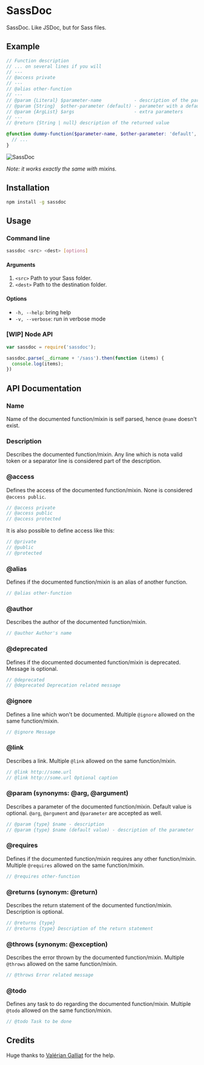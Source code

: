 # SassDoc

SassDoc. Like JSDoc, but for Sass files.

## Example

```scss
// Function description
// ... on several lines if you will
// ---
// @access private
// ---
// @alias other-function
// ---
// @param {Literal} $parameter-name            - description of the parameter
// @param {String}  $other-parameter (default) - parameter with a default value
// @param {ArgList} $args                      - extra parameters
// ---
// @return {String | null} description of the returned value

@function dummy-function($parameter-name, $other-parameter: 'default', $args...) {
  // ...
}
```

![SassDoc](http://i.imgur.com/RCCC44h.png)

*Note: it works exactly the same with mixins.*

## Installation

```sh
npm install -g sassdoc
```

## Usage

### Command line

```sh
sassdoc <src> <dest> [options]
```

#### Arguments

1. `<src>` Path to your Sass folder.
1. `<dest>` Path to the destination folder.

#### Options

* `-h, --help`: bring help
* `-v, --verbose`: run in verbose mode

### [WIP] Node API

```js
var sassdoc = require('sassdoc');

sassdoc.parse(__dirname + '/sass').then(function (items) {
  console.log(items);
})
```

## API Documentation

### Name

Name of the documented function/mixin is self parsed, hence `@name` doesn't exist.

### Description

Describes the documented function/mixin. Any line which is nota valid token or a separator line is considered part of the description.

### @access

Defines the access of the documented function/mixin. None is considered `@access public`.

```scss
// @access private
// @access public
// @access protected
```

It is also possible to define access like this:

```scss
// @private
// @public
// @protected
```

### @alias

Defines if the documented function/mixin is an alias of another function.

```scss
// @alias other-function
```

### @author

Describes the author of the documented function/mixin.

```scss
// @author Author's name
```

### @deprecated

Defines if the documented documented function/mixin is deprecated. Message is optional.

```scss
// @deprecated
// @deprecated Deprecation related message
```

### @ignore

Defines a line which won't be documented. Multiple `@ignore` allowed on the same function/mixin.

```scss
// @ignore Message
```

### @link

Describes a link. Multiple `@link` allowed on the same function/mixin.

```scss
// @link http://some.url
// @link http://some.url Optional caption
```

### @param (synonyms: @arg, @argument)

Describes a parameter of the documented function/mixin. Default value is optional. `@arg`, `@argument` and `@parameter` are accepted as well.

```scss
// @param {type} $name - description
// @param {type} $name (default value) - description of the parameter
```

### @requires

Defines if the documented function/mixin requires any other function/mixin. Multiple `@requires` allowed on the same function/mixin.

```scss
// @requires other-function
```

### @returns (synonym: @return)
Describes the return statement of the documented function/mixin. Description is optional.

```scss
// @returns {type}
// @returns {type} Description of the return statement
```

### @throws (synonym: @exception)

Describes the error thrown by the documented function/mixin. Multiple `@throws` allowed on the same function/mixin.

```scss
// @throws Error related message
```

### @todo

Defines any task to do regarding the documented function/mixin. Multiple `@todo` allowed on the same function/mixin.

```scss
// @todo Task to be done
```

## Credits

Huge thanks to [Valérian Galliat](https://twitter.com/valeriangalliat) for the help.